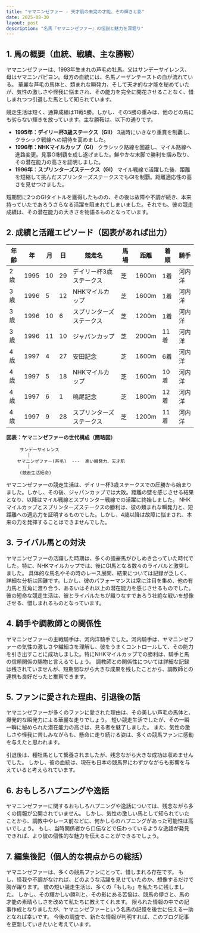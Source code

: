 ```yaml
---
title: "ヤマニンゼファー - 天才肌の未完の才能、その輝きと影"
date: 2025-08-30
layout: post
description: "名馬『ヤマニンゼファー』の伝説と魅力を深堀り"
---
```


## 1. 馬の概要（血統、戦績、主な勝鞍）

ヤマニンゼファーは、1993年生まれの芦毛の牡馬。父はサンデーサイレンス、母はヤマニンパピヨン。母方の血統には、名馬ノーザンテーストの血が流れている。  華麗な芦毛の馬体と、類まれな瞬発力、そして天才的な才能を秘めていたが、気性の激しさや怪我に悩まされ、その能力を完全に開花させることなく、惜しまれつつ引退した馬として知られています。

競走生活は短く、通算成績は11戦5勝。しかし、その5勝の重みは、他のどの馬にも劣らない輝きを放っています。主な勝鞍は、以下の通りです。

* **1995年：デイリー杯3歳ステークス（GII）**  3歳時にいきなり重賞を制覇し、クラシック戦線への期待を高めました。
* **1996年：NHKマイルカップ（GI）**  クラシック路線を回避し、マイル路線へ進路変更。見事GI制覇を成し遂げました。鮮やかな末脚で勝利を掴み取り、その潜在能力の高さを証明しました。
* **1996年：スプリンターズステークス（GI）**  マイル戦線で活躍した後、距離を短縮して挑んだスプリンターズステークスでもGIを制覇。距離適応性の高さを見せつけました。

短期間に2つのGIタイトルを獲得したものの、その後は故障や不調が続き、本来持っていたであろうさらなる活躍を阻まれてしまいました。それでも、彼の競走成績は、その潜在能力の大きさを物語るものとなっています。


## 2. 成績と活躍エピソード（図表があれば出力）


| 年齢 | 年 | 月 | 日 | 競走名 | 馬場 | 距離 | 着順 | 騎手 |
|---|---|---|---|---|---|---|---|---|
| 2歳 | 1995 | 10 | 29 | デイリー杯3歳ステークス | 芝 | 1600m | 1着 |  河内洋 |
| 3歳 | 1996 | 5 | 12 | NHKマイルカップ | 芝 | 1600m | 1着 | 河内洋 |
| 3歳 | 1996 | 10 | 6 | スプリンターズステークス | 芝 | 1200m | 1着 | 河内洋 |
| 3歳 | 1996 | 11 | 10 | ジャパンカップ | 芝 | 2000m | 11着 | 河内洋 |
| 4歳 | 1997 | 4 | 27 | 安田記念 | 芝 | 1600m | 6着 |  河内洋 |
| 4歳 | 1997 | 5 | 18 | NHKマイルカップ | 芝 | 1600m | 10着 | 河内洋 |
| 4歳 | 1997 | 6 | 1 | 鳴尾記念 | 芝 | 1800m | 12着 |  河内洋 |
| 4歳 | 1997 | 9 | 28 | スプリンターズステークス | 芝 | 1200m | 11着 |  河内洋 |


**図表：ヤマニンゼファーの世代構成（簡略図）**

```
     サンデーサイレンス
        |
    ヤマニンゼファー(芦毛)  ---  高い瞬発力、天才肌
        |
     (競走生活短命)
```

ヤマニンゼファーの競走生活は、デイリー杯3歳ステークスでの圧勝から始まりました。しかし、その後、ジャパンカップでは大敗。距離の壁を感じさせる結果となり、以降はマイル戦線とスプリンター戦線での活躍に終始しました。  NHKマイルカップとスプリンターズステークスの勝利は、彼の類まれな瞬発力と、短距離への適応力を証明するものでした。しかし、4歳以降は故障に悩まされ、本来の力を発揮することはできませんでした。


## 3. ライバル馬との対決

ヤマニンゼファーの活躍した時期は、多くの強豪馬がひしめき合っていた時代でした。特に、NHKマイルカップでは、後にGI馬となる数々のライバルと激突しました。  具体的な馬名やその時のレース展開、結果については記録が乏しく、詳細な分析は困難です。しかし、彼のパフォーマンスは常に注目を集め、他の有力馬と互角に渡り合う、あるいはそれ以上の潜在能力を感じさせるものでした。彼の短命な競走生活は、彼とライバルたちが織りなすであろう壮絶な戦いを想像させる、惜しまれるものとなっています。


## 4. 騎手や調教師との関係性


ヤマニンゼファーの主戦騎手は、河内洋騎手でした。河内騎手は、ヤマニンゼファーの気性の激しさや繊細さを理解し、彼をうまくコントロールして、その能力を引き出すことに成功しました。特にNHKマイルカップでの勝利は、騎手と馬の信頼関係の賜物と言えるでしょう。  調教師との関係性については詳細な記録は残されていませんが、短期間ながら大きな成果を残したことから、調教師との連携も良好だったと推察できます。


## 5. ファンに愛された理由、引退後の話


ヤマニンゼファーが多くのファンに愛された理由は、その美しい芦毛の馬体と、爆発的な瞬発力による華麗な走りでしょう。  短い競走生活でしたが、その一瞬一瞬に秘められた潜在能力の高さは、見る者を魅了しました。  また、気性の激しさや怪我に苦しみながらも、懸命に走り続ける姿は、多くの競馬ファンに感動を与えたと思われます。

引退後は、種牡馬として繋養されましたが、残念ながら大きな成功は収めませんでした。  しかし、彼の血統は、現在も日本の競馬界にわずかながらも影響を与えていると考えられています。


## 6. おもしろハプニングや逸話

ヤマニンゼファーに関するおもしろハプニングや逸話については、残念ながら多くの情報が公開されていません。  しかし、気性の激しい馬として知られていたことから、調教中やレース前などに、何かしらのハプニングがあった可能性は高いでしょう。  もし、当時関係者から口伝などで伝わっているような逸話が発見できれば、より彼の個性的な魅力を伝えることができるでしょう。


## 7. 編集後記（個人的な視点からの総括）

ヤマニンゼファーは、多くの競馬ファンにとって、惜しまれる存在です。  もし、怪我や不調がなければ、どのような活躍を見せていたのか、想像するだけで胸が躍ります。  彼の短い競走生活は、多くの「もしも」を私たちに残しました。  しかし、その輝かしい勝利と、その影にある苦悩は、競馬の儚さと、馬の才能の素晴らしさを改めて私たちに教えてくれます。  限られた情報の中での記事作成となりましたが、ヤマニンゼファーという名馬の記憶を後世に伝える一助となれば幸いです。  今後の調査で、新たな情報が判明すれば、このブログ記事を更新していきたいと考えています。
